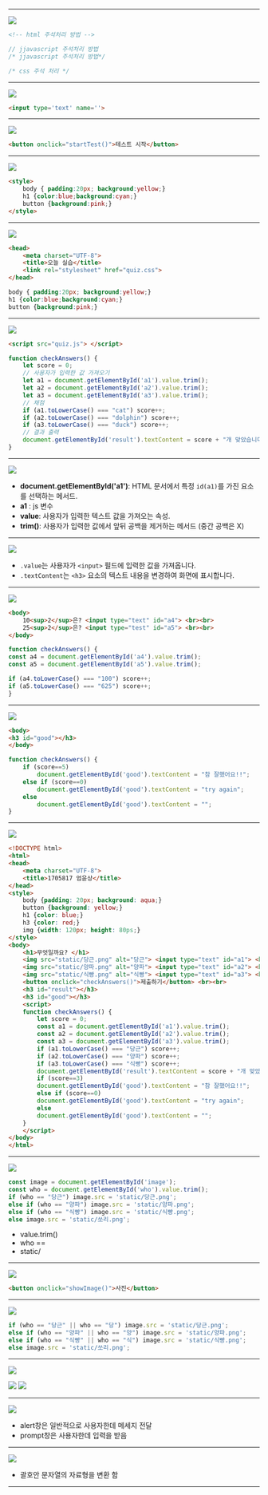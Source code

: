 
---
![](../../../../image/Pasted%20image%2020240906112005.png)
```html
<!-- html 주석처리 방법 -->
```
```javascript
// jjavascript 주석처리 방법
/* jjavascript 주석처리 방법*/
```
```css
/* css 주석 처리 */
```
---
![](../../../../image/Pasted%20image%2020240906112326.png)
```html
<input type='text' name=''>
```
---
![](../../../../image/Pasted%20image%2020240909103639.png)
```html
<button onclick="startTest()">테스트 시작</button>
```
---
![](../../../../image/Pasted%20image%2020240909103929.png)
```html
<style>
	body { padding:20px; background:yellow;}
	h1 {color:blue;background:cyan;}
	button {background:pink;}
</style>
```
---
![](../../../../image/Pasted%20image%2020240909104407.png)
```html
<head>
    <meta charset="UTF-8">
    <title>오늘 실습</title>
    <link rel="stylesheet" href="quiz.css">
</head>
```

```css
body { padding:20px; background:yellow;}
h1 {color:blue;background:cyan;}
button {background:pink;}
```
---
![](../../../../image/Pasted%20image%2020240909104810.png)
```html
<script src="quiz.js"> </script>
```

```js
function checkAnswers() {
    let score = 0;
    // 사용자가 입력한 값 가져오기
    let a1 = document.getElementById('a1').value.trim();
    let a2 = document.getElementById('a2').value.trim();
    let a3 = document.getElementById('a3').value.trim();
    // 채점
    if (a1.toLowerCase() === "cat") score++;
    if (a2.toLowerCase() === "dolphin") score++;
    if (a3.toLowerCase() === "duck") score++;
    // 결과 출력
    document.getElementById('result').textContent = score + "개 맞았습니다.";
}
```
---
![](../../../../image/Pasted%20image%2020240909105119.png)
- **document.getElementById('a1')**: HTML 문서에서 특정 `id(a1)`를 가진 요소를 선택하는 메서드.
- **a1** : js 변수
-  **value**: 사용자가 입력한 텍스트 값을 가져오는 속성.
-  **trim()**: 사용자가 입력한 값에서 앞뒤 공백을 제거하는 메서드 (중간 공백은 X)
---
![](../../../../image/Pasted%20image%2020240909105643.png)
 - `.value`는 사용자가 `<input>` 필드에 입력한 값을 가져옵니다.
 - `.textContent`는 `<h3>` 요소의 텍스트 내용을 변경하여 화면에 표시합니다.
---
![](../../../../image/Pasted%20image%2020240909105818.png)
```html
<body>
	10<sup>2</sup>은? <input type="text" id="a4"> <br><br>
	25<sup>2</sup>은? <input type="test" id="a5"> <br><br>
</body>
```

```js
function checkAnswers() {
const a4 = document.getElementById('a4').value.trim();
const a5 = document.getElementById('a5').value.trim();

if (a4.toLowerCase() === "100") score++;
if (a5.toLowerCase() === "625") score++;
}
```
---
![](../../../../image/Pasted%20image%2020240909110731.png)
```html
<body>
<h3 id="good"></h3>
</body>
```

```js
function checkAnswers() {
    if (score==5)
        document.getElementById('good').textContent = "참 잘했어요!!";
    else if (score==0)
	    document.getElementById('good').textContent = "try again";
    else
	    document.getElementById('good').textContent = "";
}
```
---
![](../../../../image/Pasted%20image%2020240909111448.png)
```html
<!DOCTYPE html>
<html>
<head>
    <meta charset="UTF-8">
    <title>1705817 엄윤상</title>
</head>
<style>
    body {padding: 20px; background: aqua;}
    button {background: yellow;}
    h1 {color: blue;}
    h3 {color: red;}
    img {width: 120px; height: 80ps;}
</style>
<body>
    <h1>무엇일까요? </h1>
    <img src="static/당근.png" alt="당근"> <input type="text" id="a1"> <br><br>
    <img src="static/양파.png" alt="양파"> <input type="text" id="a2"> <br><br>
    <img src="static/식빵.png" alt="식빵"> <input type="text" id="a3"> <br><br>
    <button onclick="checkAnswers()">제출하기</button> <br><br>
    <h3 id="result"></h3>
    <h3 id="good"></h3>
    <script>
    function checkAnswers() {
        let score = 0;
        const a1 = document.getElementById('a1').value.trim();
        const a2 = document.getElementById('a2').value.trim();
        const a3 = document.getElementById('a3').value.trim();
        if (a1.toLowerCase() === "당근") score++;
        if (a2.toLowerCase() === "양파") score++;
        if (a3.toLowerCase() === "식빵") score++;
        document.getElementById('result').textContent = score + "개 맞았습니다.";
        if (score==3)
        document.getElementById('good').textContent = "참 잘했어요!!";
        else if (score==0)
        document.getElementById('good').textContent = "try again";
        else
        document.getElementById('good').textContent = "";
    }
    </script>
</body>
</html>
```
---
![](../../../../image/Pasted%20image%2020240909112758.png)
```js
const image = document.getElementById('image');
const who = document.getElementById('who').value.trim();
if (who == "당근") image.src = 'static/당근.png';
else if (who == "양파") image.src = 'static/양파.png';
else if (who == "식빵") image.src = 'static/식빵.png';
else image.src = 'static/쏘리.png';
```
- value.trim()
- who ==
- static/
---
![](../../../../image/Pasted%20image%2020240909113123.png)
```html
<button onclick="showImage()">사진</button>
```
---
![](../../../../image/Pasted%20image%2020240909113156.png)
```js
if (who == "당근" || who == "당") image.src = 'static/당근.png';
else if (who == "양파" || who == "양") image.src = 'static/양파.png';
else if (who == "식빵" || who == "식") image.src = 'static/식빵.png';
else image.src = 'static/쏘리.png';
```
---
![](../../../../image/Pasted%20image%2020240913105309.png)

![](../../../../image/Pasted%20image%2020240913105606.png)
![](../../../../image/Pasted%20image%2020240913105622.png)

---
![](../../../../image/Pasted%20image%2020240913112801.png)
- alert창은 일반적으로 사용자한데 메세지 전달
- prompt창은 사용자한데 입력을 받음

---
![](../../../../image/Pasted%20image%2020240913112937.png)
- 괄호안 문자열의 자료형을 변환 함

---
